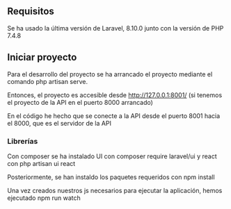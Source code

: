 ## Requisitos

Se ha usado  la última versión de Laravel, 8.10.0 junto con la versión de PHP 7.4.8

## Iniciar proyecto

Para el desarrollo del proyecto se ha arrancado el proyecto mediante el comando php artisan serve.

Entonces, el proyecto es accesible desde http://127.0.0.1:8001/ (si tenemos el proyecto de la API en el puerto 8000 arrancado)

En el código he hecho que se conecte a la API desde el puerto 8001 hacia el 8000, que es el servidor de la API

### Librerías

Con composer se ha instalado UI con composer require laravel/ui y react con php artisan ui react

Posteriormente, se han instaldo los paquetes requeridos con npm install

Una vez creados nuestros js necesarios para ejecutar la aplicación, hemos ejecutado npm run watch

